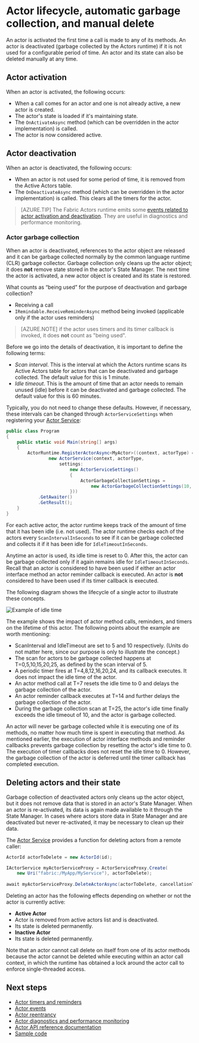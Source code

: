 <properties
   pageTitle="Reliable Actors lifecycle | Microsoft Azure"
   description="Explains Service Fabric Reliable Actor lifecycle, garbage collection, and manually deleting actors and their state"
   services="service-fabric"
   documentationCenter=".net"
   authors="amanbha"
   manager="timlt"
   editor="vturecek"/>

<tags
   ms.service="service-fabric"
   ms.devlang="dotnet"
   ms.topic="article"
   ms.tgt_pltfrm="NA"
   ms.workload="NA"
   ms.date="03/25/2016"
   ms.author="amanbha"/>


# Actor lifecycle, automatic garbage collection, and manual delete
An actor is activated the first time a call is made to any of its methods. An actor is deactivated (garbage collected by the Actors runtime) if it is not used for a configurable period of time. An actor and its state can also be deleted manually at any time.

## Actor activation

When an actor is activated, the following occurs:

- When a call comes for an actor and one is not already active, a new actor is created.
- The actor's state is loaded if it's maintaining state.
- The `OnActivateAsync` method (which can be overridden in the actor implementation) is called.
- The actor is now considered active.

## Actor deactivation

When an actor is deactivated, the following occurs:

- When an actor is not used for some period of time, it is removed from the Active Actors table.
- The `OnDeactivateAsync` method (which can be overridden in the actor implementation) is called. This clears all the timers for the actor.

> [AZURE.TIP] The Fabric Actors runtime emits some [events related to actor activation and deactivation](service-fabric-reliable-actors-diagnostics.md#actor-activation-and-deactivation-events). They are useful in diagnostics and performance monitoring.

### Actor garbage collection
When an actor is deactivated, references to the actor object are released and it can be garbage collected normally by the common language runtime (CLR) garbage collector. Garbage collection only cleans up the actor object; it does **not** remove state stored in the actor's State Manager. The next time the actor is activated, a new actor object is created and its state is restored.

What counts as “being used” for the purpose of deactivation and garbage collection?

- Receiving a call
- `IRemindable.ReceiveReminderAsync` method being invoked (applicable only if the actor uses reminders)

> [AZURE.NOTE] if the actor uses timers and its timer callback is invoked, it does **not** count as "being used".

Before we go into the details of deactivation, it is important to define the following terms:

- *Scan interval*. This is the interval at which the Actors runtime scans its Active Actors table for actors that can be deactivated and garbage collected. The default value for this is 1 minute.
- *Idle timeout*. This is the amount of time that an actor needs to remain unused (idle) before it can be deactivated and garbage collected. The default value for this is 60 minutes.

Typically, you do not need to change these defaults. However, if necessary, these intervals can be changed through `ActorServiceSettings` when registering your [Actor Service](service-fabric-reliable-actors-platform.md):

```csharp
public class Program
{
    public static void Main(string[] args)
    {
        ActorRuntime.RegisterActorAsync<MyActor>((context, actorType) =>
                new ActorService(context, actorType,
                    settings:
                        new ActorServiceSettings()
                        {
                            ActorGarbageCollectionSettings =
                                new ActorGarbageCollectionSettings(10, 2)
                        }))
            .GetAwaiter()
            .GetResult();
    }
}
```

For each active actor, the actor runtime keeps track of the amount of time that it has been idle (i.e. not used). The actor runtime checks each of the actors every `ScanIntervalInSeconds` to see if it can be garbage collected and collects it if it has been idle for `IdleTimeoutInSeconds`.

Anytime an actor is used, its idle time is reset to 0. After this, the actor can be garbage collected only if it again remains idle for `IdleTimeoutInSeconds`. Recall that an actor is considered to have been used if either an actor interface method an actor reminder callback is executed. An actor is **not** considered to have been used if its timer callback is executed.

The following diagram shows the lifecycle of a single actor to illustrate these concepts.

![Example of idle time][1]

The example shows the impact of actor method calls, reminders, and timers on the lifetime of this actor. The following points about the example are worth mentioning:

- ScanInterval and IdleTimeout are set to 5 and 10 respectively. (Units do not matter here, since our purpose is only to illustrate the concept.)
- The scan for actors to be garbage collected happens at T=0,5,10,15,20,25, as defined by the scan interval of 5.
- A periodic timer fires at T=4,8,12,16,20,24, and its callback executes. It does not impact the idle time of the actor.
- An actor method call at T=7 resets the idle time to 0 and delays the garbage collection of the actor.
- An actor reminder callback executes at T=14 and further delays the garbage collection of the actor.
- During the garbage collection scan at T=25, the actor's idle time finally exceeds the idle timeout of 10, and the actor is garbage collected.

An actor will never be garbage collected while it is executing one of its methods, no matter how much time is spent in executing that method. As mentioned earlier, the execution of actor interface methods and reminder callbacks prevents garbage collection by resetting the actor's idle time to 0. The execution of timer callbacks does not reset the idle time to 0. However, the garbage collection of the actor is deferred until the timer callback has completed execution.

## Deleting actors and their state

Garbage collection of deactivated actors only cleans up the actor object, but it does not remove data that is stored in an actor's State Manager. When an actor is re-activated, its data is again made available to it through the State Manager. In cases where actors store data in State Manager and are deactivated but never re-activated, it may be necessary to clean up their data.

The [Actor Service](service-fabric-reliable-actors-platform.md) provides a function for deleting actors from a remote caller:

```csharp
ActorId actorToDelete = new ActorId(id);

IActorService myActorServiceProxy = ActorServiceProxy.Create(
    new Uri("fabric:/MyApp/MyService"), actorToDelete);
            
await myActorServiceProxy.DeleteActorAsync(actorToDelete, cancellationToken)
```

Deleting an actor has the following effects depending on whether or not the actor is currently active:
- **Active Actor**
 - Actor is removed from active actors list and is deactivated.
 - Its state is deleted permanently.
- **Inactive Actor**
 - Its state is deleted permanently.

Note that an actor cannot call delete on itself from one of its actor methods because the actor cannot be deleted while executing within an actor call context, in which the runtime has obtained a lock around the actor call to enforce single-threaded access.

## Next steps
 - [Actor timers and reminders](service-fabric-reliable-actors-timers-reminders.md)
 - [Actor events](service-fabric-reliable-actors-events.md)
 - [Actor reentrancy](service-fabric-reliable-actors-reentrancy.md)
 - [Actor diagnostics and performance monitoring](service-fabric-reliable-actors-diagnostics.md)
 - [Actor API reference documentation](https://msdn.microsoft.com/library/azure/dn971626.aspx)
 - [Sample code](https://github.com/Azure/servicefabric-samples)

 
<!--Image references-->
[1]: ./media/service-fabric-reliable-actors-lifecycle/garbage-collection.png
